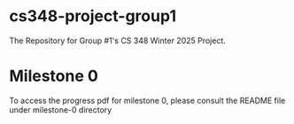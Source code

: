 # cs348-project-group1

The Repository for Group #1's CS 348 Winter 2025 Project. 

# Milestone 0

To access the progress pdf for milestone 0, please consult the README file under milestone-0 directory
